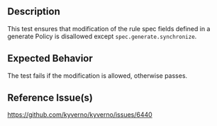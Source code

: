 ## Description

This test ensures that modification of the rule spec fields defined in a generate Policy is disallowed except `spec.generate.synchronize`.

## Expected Behavior

The test fails if the modification is allowed, otherwise passes.


## Reference Issue(s)

https://github.com/kyverno/kyverno/issues/6440